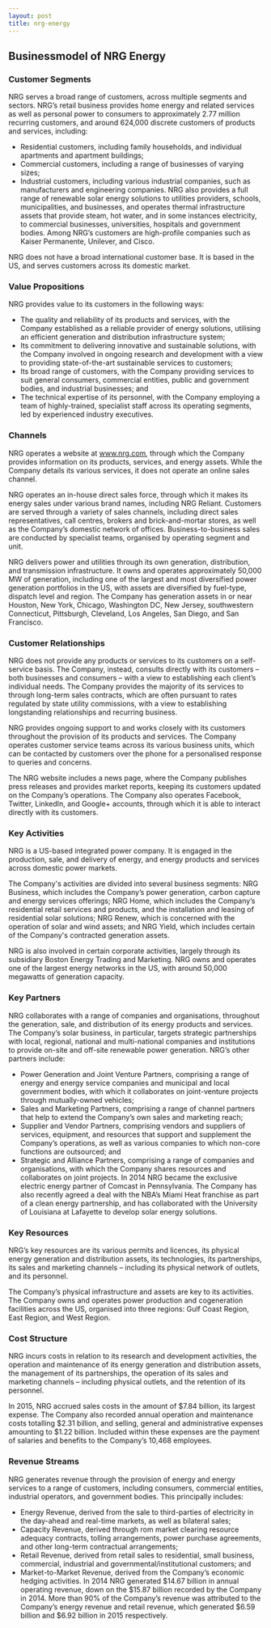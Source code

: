 ```yaml
---
layout: post
title: nrg-energy
---
```


Businessmodel of NRG Energy
----------------------------

### Customer Segments

NRG serves a broad range of customers, across multiple segments and sectors. NRG’s retail business provides home energy and related services as well as personal power to consumers to approximately 2.77 million recurring customers, and around 624,000 discrete customers of products and services, including:

 * Residential customers, including family households, and individual apartments and apartment buildings;
* Commercial customers, including a range of businesses of varying sizes;
* Industrial customers, including various industrial companies, such as manufacturers and engineering companies.
 NRG also provides a full range of renewable solar energy solutions to utilities providers, schools, municipalities, and businesses, and operates thermal infrastructure assets that provide steam, hot water, and in some instances electricity, to commercial businesses, universities, hospitals and government bodies. Among NRG’s customers are high-profile companies such as Kaiser Permanente, Unilever, and Cisco.

NRG does not have a broad international customer base. It is based in the US, and serves customers across its domestic market.

### Value Propositions

NRG provides value to its customers in the following ways:

 * The quality and reliability of its products and services, with the Company established as a reliable provider of energy solutions, utilising an efficient generation and distribution infrastructure system;
* Its commitment to delivering innovative and sustainable solutions, with the Company involved in ongoing research and development with a view to providing state-of-the-art sustainable services to customers;
* Its broad range of customers, with the Company providing services to suit general consumers, commercial entities, public and government bodies, and industrial businesses; and
* The technical expertise of its personnel, with the Company employing a team of highly-trained, specialist staff across its operating segments, led by experienced industry executives.
 ### Channels

NRG operates a website at www.nrg.com, through which the Company provides information on its products, services, and energy assets. While the Company details its various services, it does not operate an online sales channel.

NRG operates an in-house direct sales force, through which it makes its energy sales under various brand names, including NRG Reliant. Customers are served through a variety of sales channels, including direct sales representatives, call centres, brokers and brick-and-mortar stores, as well as the Company’s domestic network of offices. Business-to-business sales are conducted by specialist teams, organised by operating segment and unit.

NRG delivers power and utilities through its own generation, distribution, and transmission infrastructure. It owns and operates approximately 50,000 MW of generation, including one of the largest and most diversified power generation portfolios in the US, with assets are diversified by fuel-type, dispatch level and region. The Company has generation assets in or near Houston, New York, Chicago, Washington DC, New Jersey, southwestern Connecticut, Pittsburgh, Cleveland, Los Angeles, San Diego, and San Francisco.

### Customer Relationships

NRG does not provide any products or services to its customers on a self-service basis. The Company, instead, consults directly with its customers – both businesses and consumers – with a view to establishing each client’s individual needs. The Company provides the majority of its services to through long-term sales contracts, which are often pursuant to rates regulated by state utility commissions, with a view to establishing longstanding relationships and recurring business.

NRG provides ongoing support to and works closely with its customers throughout the provision of its products and services. The Company operates customer service teams across its various business units, which can be contacted by customers over the phone for a personalised response to queries and concerns.

The NRG website includes a news page, where the Company publishes press releases and provides market reports, keeping its customers updated on the Company’s operations. The Company also operates Facebook, Twitter, LinkedIn, and Google+ accounts, through which it is able to interact directly with its customers.

### Key Activities

NRG is a US-based integrated power company. It is engaged in the production, sale, and delivery of energy, and energy products and services across domestic power markets.

The Company's activities are divided into several business segments: NRG Business, which includes the Company’s power generation, carbon capture and energy services offerings; NRG Home, which includes the Company’s residential retail services and products, and the installation and leasing of residential solar solutions; NRG Renew, which is concerned with the operation of solar and wind assets; and NRG Yield, which includes certain of the Company's contracted generation assets.

NRG is also involved in certain corporate activities, largely through its subsidiary Boston Energy Trading and Marketing. NRG owns and operates one of the largest energy networks in the US, with around 50,000 megawatts of generation capacity.

### Key Partners

NRG collaborates with a range of companies and organisations, throughout the generation, sale, and distribution of its energy products and services. The Company’s solar business, in particular, targets strategic partnerships with local, regional, national and multi-national companies and institutions to provide on-site and off-site renewable power generation. NRG’s other partners include:

 * Power Generation and Joint Venture Partners, comprising a range of energy and energy service companies and municipal and local government bodies, with which it collaborates on joint-venture projects through mutually-owned vehicles;
* Sales and Marketing Partners, comprising a range of channel partners that help to extend the Company’s own sales and marketing reach;
* Supplier and Vendor Partners, comprising vendors and suppliers of services, equipment, and resources that support and supplement the Company’s operations, as well as various companies to which non-core functions are outsourced; and
* Strategic and Alliance Partners, comprising a range of companies and organisations, with which the Company shares resources and collaborates on joint projects.
 In 2014 NRG became the exclusive electric energy partner of Comcast in Pennsylvania. The Company has also recently agreed a deal with the NBA’s Miami Heat franchise as part of a clean energy partnership, and has collaborated with the University of Louisiana at Lafayette to develop solar energy solutions.

### Key Resources

NRG’s key resources are its various permits and licences, its physical energy generation and distribution assets, its technologies, its partnerships, its sales and marketing channels – including its physical network of outlets, and its personnel.

The Company’s physical infrastructure and assets are key to its activities. The Company owns and operates power production and cogeneration facilities across the US, organised into three regions: Gulf Coast Region, East Region, and West Region.

### Cost Structure

NRG incurs costs in relation to its research and development activities, the operation and maintenance of its energy generation and distribution assets, the management of its partnerships, the operation of its sales and marketing channels – including physical outlets, and the retention of its personnel.

In 2015, NRG accrued sales costs in the amount of $7.84 billion, its largest expense. The Company also recorded annual operation and maintenance costs totalling $2.31 billion, and selling, general and administrative expenses amounting to $1.22 billion. Included within these expenses are the payment of salaries and benefits to the Company’s 10,468 employees.

### Revenue Streams

NRG generates revenue through the provision of energy and energy services to a range of customers, including consumers, commercial entities, industrial operators, and government bodies. This principally includes:

 * Energy Revenue, derived from the sale to third-parties of electricity in the day-ahead and real-time markets, as well as bilateral sales;
* Capacity Revenue, derived through rom market clearing resource adequacy contracts, tolling arrangements, power purchase agreements, and other long-term contractual arrangements;
* Retail Revenue, derived from retail sales to residential, small business, commercial, industrial and governmental/institutional customers; and
* Market-to-Market Revenue, derived from the Company’s economic hedging activities.
 In 2014 NRG generated $14.67 billion in annual operating revenue, down on the $15.87 billion recorded by the Company in 2014. More than 90% of the Company’s revenue was attributed to the Company’s energy revenue and retail revenue, which generated $6.59 billion and $6.92 billion in 2015 respectively.

